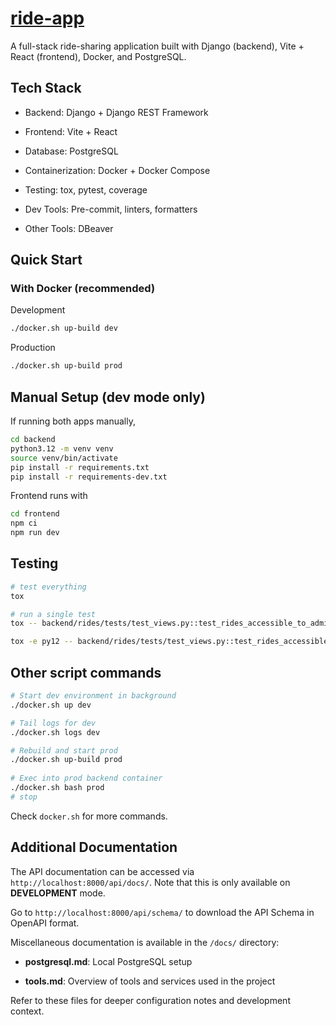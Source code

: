 # [ride-app](https://github.com/devvienxyz/ride-app)

A full-stack ride-sharing application built with Django (backend), Vite + React (frontend), Docker, and PostgreSQL.

## Tech Stack

- Backend: Django + Django REST Framework

- Frontend: Vite + React

- Database: PostgreSQL

- Containerization: Docker + Docker Compose

- Testing: tox, pytest, coverage

- Dev Tools: Pre-commit, linters, formatters

- Other Tools: DBeaver

## Quick Start

### With Docker (recommended)

Development

```bash
./docker.sh up-build dev
```

Production

```bash
./docker.sh up-build prod
```

## Manual Setup (dev mode only)

If running both apps manually,

```bash
cd backend
python3.12 -m venv venv
source venv/bin/activate
pip install -r requirements.txt
pip install -r requirements-dev.txt
```

Frontend runs with

```bash
cd frontend
npm ci
npm run dev
```

## Testing

```bash
# test everything
tox

# run a single test
tox -- backend/rides/tests/test_views.py::test_rides_accessible_to_admin_only

tox -e py12 -- backend/rides/tests/test_views.py::test_rides_accessible_to_admin_only
```

## Other script commands

```bash
# Start dev environment in background
./docker.sh up dev

# Tail logs for dev
./docker.sh logs dev

# Rebuild and start prod
./docker.sh up-build prod
 
# Exec into prod backend container
./docker.sh bash prod
# stop 
```

Check `docker.sh` for more commands.

## Additional Documentation

The API documentation can be accessed via `http://localhost:8000/api/docs/`. Note that this is only available on **DEVELOPMENT** mode.

Go to `http://localhost:8000/api/schema/` to download the API Schema in OpenAPI format.

Miscellaneous documentation is available in the `/docs/` directory:

- **postgresql.md**: Local PostgreSQL setup

- **tools.md**: Overview of tools and services used in the project

Refer to these files for deeper configuration notes and development context.
